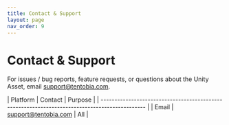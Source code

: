 ```yaml
---
title: Contact & Support
layout: page
nav_order: 9
---
```


# Contact & Support

For issues / bug reports, feature requests, or questions about the Unity Asset, email [support@tentobia.com](mailto:support@tentobia.com).

| Platform | Contact                                                | Purpose                    |
| ---------------------------------------------------------------------------------------------- |
| Email   | [support@tentobia.com](mailto:support@tentobia.com)     | All                        |
